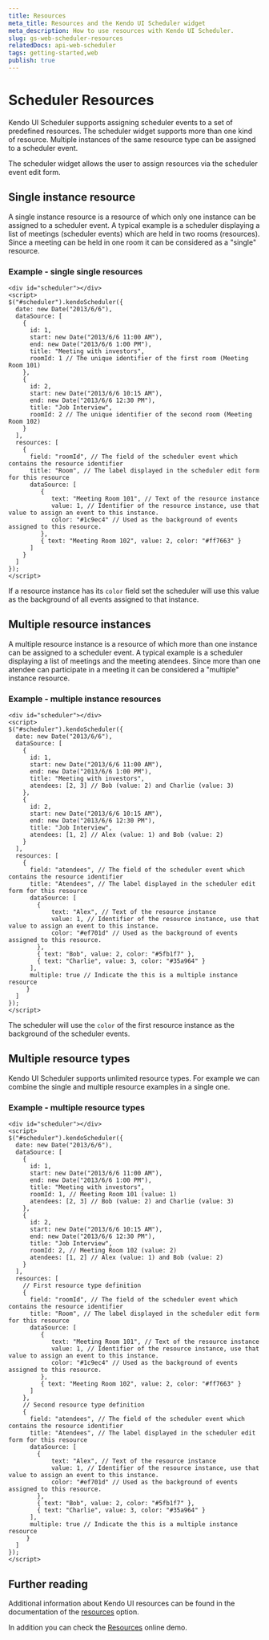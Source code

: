 ```yaml
---
title: Resources
meta_title: Resources and the Kendo UI Scheduler widget
meta_description: How to use resources with Kendo UI Scheduler.
slug: gs-web-scheduler-resources
relatedDocs: api-web-scheduler
tags: getting-started,web
publish: true
---
```


# Scheduler Resources

Kendo UI Scheduler supports assigning scheduler events to a set of predefined resources. The scheduler widget supports more than one kind of resource. Multiple instances of the same resource type
can be assigned to a scheduler event.

The scheduler widget allows the user to assign resources via the scheduler event edit form.



## Single instance resource

A single instance resource is a resource of which only one instance can be assigned to a scheduler event. A typical example is a scheduler displaying a list of meetings (scheduler events) which are held in two rooms (resources).
Since a meeting can be held in one room it can be considered as a "single" resource.

### Example - single single resources

    <div id="scheduler"></div>
    <script>
    $("#scheduler").kendoScheduler({
      date: new Date("2013/6/6"),
      dataSource: [
        {
          id: 1,
          start: new Date("2013/6/6 11:00 AM"),
          end: new Date("2013/6/6 1:00 PM"),
          title: "Meeting with investors",
          roomId: 1 // The unique identifier of the first room (Meeting Room 101)
        },
        {
          id: 2,
          start: new Date("2013/6/6 10:15 AM"),
          end: new Date("2013/6/6 12:30 PM"),
          title: "Job Interview",
          roomId: 2 // The unique identifier of the second room (Meeting Room 102)
        }
      ],
      resources: [
        {
          field: "roomId", // The field of the scheduler event which contains the resource identifier
          title: "Room", // The label displayed in the scheduler edit form for this resource
          dataSource: [
             {
                text: "Meeting Room 101", // Text of the resource instance
                value: 1, // Identifier of the resource instance, use that value to assign an event to this instance.
                color: "#1c9ec4" // Used as the background of events assigned to this resource.
             },
             { text: "Meeting Room 102", value: 2, color: "#ff7663" }
          ]
        }
      ]
    });
    </script>

If a resource instance has its `color` field set the scheduler will use this value as the background of all events assigned to that instance.

## Multiple resource instances

A multiple resource instance is a resource of which more than one instance can be assigned to a scheduler event. A typical example is a scheduler displaying a list of meetings and the meeting atendees. Since more than one atendee
can participate in a meeting it can be considered a "multiple" instance resource.

### Example - multiple instance resources

    <div id="scheduler"></div>
    <script>
    $("#scheduler").kendoScheduler({
      date: new Date("2013/6/6"),
      dataSource: [
        {
          id: 1,
          start: new Date("2013/6/6 11:00 AM"),
          end: new Date("2013/6/6 1:00 PM"),
          title: "Meeting with investors",
          atendees: [2, 3] // Bob (value: 2) and Charlie (value: 3)
        },
        {
          id: 2,
          start: new Date("2013/6/6 10:15 AM"),
          end: new Date("2013/6/6 12:30 PM"),
          title: "Job Interview",
          atendees: [1, 2] // Alex (value: 1) and Bob (value: 2)
        }
      ],
      resources: [
        {
          field: "atendees", // The field of the scheduler event which contains the resource identifier
          title: "Atendees", // The label displayed in the scheduler edit form for this resource
          dataSource: [
            {
                text: "Alex", // Text of the resource instance
                value: 1, // Identifier of the resource instance, use that value to assign an event to this instance.
                color: "#ef701d" // Used as the background of events assigned to this resource.
            },
            { text: "Bob", value: 2, color: "#5fb1f7" },
            { text: "Charlie", value: 3, color: "#35a964" }
          ],
          multiple: true // Indicate the this is a multiple instance resource
         }
      ]
    });
    </script>

The scheduler will use the `color` of the first resource instance as the background of the scheduler events.

## Multiple resource types

Kendo UI Scheduler supports unlimited resource types. For example we can combine the single and multiple resource examples in a single one.

### Example - multiple resource types

    <div id="scheduler"></div>
    <script>
    $("#scheduler").kendoScheduler({
      date: new Date("2013/6/6"),
      dataSource: [
        {
          id: 1,
          start: new Date("2013/6/6 11:00 AM"),
          end: new Date("2013/6/6 1:00 PM"),
          title: "Meeting with investors",
          roomId: 1, // Meeting Room 101 (value: 1)
          atendees: [2, 3] // Bob (value: 2) and Charlie (value: 3)
        },
        {
          id: 2,
          start: new Date("2013/6/6 10:15 AM"),
          end: new Date("2013/6/6 12:30 PM"),
          title: "Job Interview",
          roomId: 2, // Meeting Room 102 (value: 2)
          atendees: [1, 2] // Alex (value: 1) and Bob (value: 2)
        }
      ],
      resources: [
        // First resource type definition
        {
          field: "roomId", // The field of the scheduler event which contains the resource identifier
          title: "Room", // The label displayed in the scheduler edit form for this resource
          dataSource: [
             {
                text: "Meeting Room 101", // Text of the resource instance
                value: 1, // Identifier of the resource instance, use that value to assign an event to this instance.
                color: "#1c9ec4" // Used as the background of events assigned to this resource.
             },
             { text: "Meeting Room 102", value: 2, color: "#ff7663" }
          ]
        },
        // Second resource type definition
        {
          field: "atendees", // The field of the scheduler event which contains the resource identifier
          title: "Atendees", // The label displayed in the scheduler edit form for this resource
          dataSource: [
            {
                text: "Alex", // Text of the resource instance
                value: 1, // Identifier of the resource instance, use that value to assign an event to this instance.
                color: "#ef701d" // Used as the background of events assigned to this resource.
            },
            { text: "Bob", value: 2, color: "#5fb1f7" },
            { text: "Charlie", value: 3, color: "#35a964" }
          ],
          multiple: true // Indicate the this is a multiple instance resource
         }
      ]
    });
    </script>

## Further reading

Additional information about Kendo UI resources can be found in the documentation of the [resources](/api/web/scheduler#configuration-resources) option.

In addition you can check the [Resources](http://demos.kendoui.com/web/scheduler/resources.html) online demo.
 

